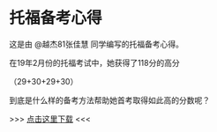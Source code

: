 # 托福备考心得

这是由 @越杰81张佳慧 同学编写的托福备考心得。

在19年2月份的托福考试中，她获得了118分的高分

（29+30+29+30）

到底是什么样的备考方法帮助她首考取得如此高的分数呢？

\>>> [点击这里下载](<https://github.com/qyxf/BookHub/raw/master/001.%E6%89%98%E7%A6%8F%E5%A4%87%E8%80%83%E5%BF%83%E5%BE%97/TOEFL_print.pdf>) <<<  

